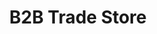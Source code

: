 ---
title: "B2B Trade Store"
summary: "Our very own wholesale platform and shopping cart. Manage multiple price lists as well as warehouse and product data."
type: platform
image: "/uploads/logo-platform-s2s.png"
imageAlt: stock2shop logo
slug: b2b-shopping-cart
weight: 4
---